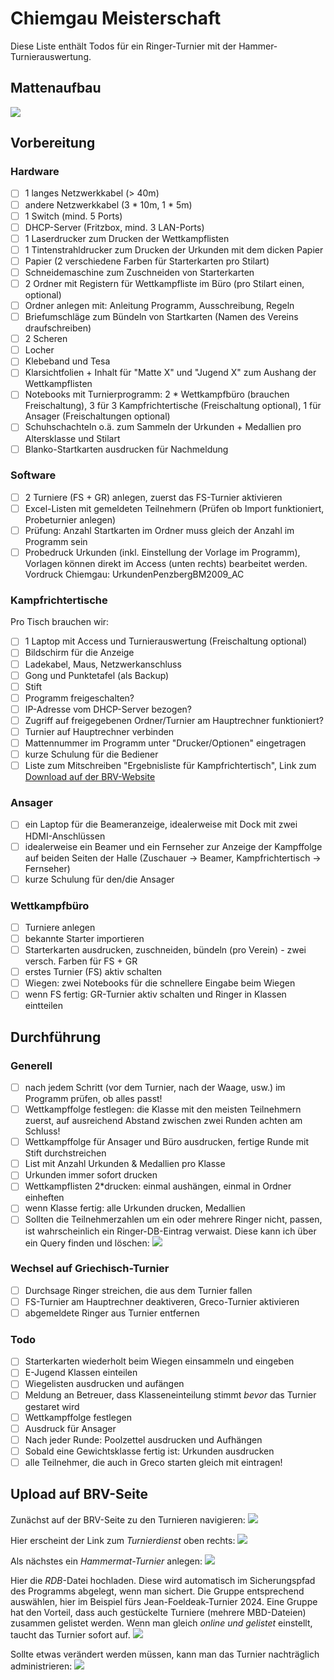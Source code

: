 # Chiemgau Meisterschaft
Diese Liste enthält Todos für ein Ringer-Turnier mit der Hammer-Turnierauswertung.

## Mattenaufbau
![](RingenTurnier.jpg)

## Vorbereitung

### Hardware
- [ ] 1 langes Netzwerkkabel (> 40m)
- [ ] andere Netzwerkkabel (3 * 10m, 1 * 5m)
- [ ] 1 Switch (mind. 5 Ports)
- [ ] DHCP-Server (Fritzbox, mind. 3 LAN-Ports)
- [ ] 1 Laserdrucker zum Drucken der Wettkampflisten
- [ ] 1 Tintenstrahldrucker zum Drucken der Urkunden mit dem dicken Papier
- [ ] Papier (2 verschiedene Farben für Starterkarten pro Stilart)
- [ ] Schneidemaschine zum Zuschneiden von Starterkarten
- [ ] 2 Ordner mit Registern für Wettkampfliste im Büro (pro Stilart einen, optional)
- [ ] Ordner anlegen mit: Anleitung Programm, Ausschreibung, Regeln
- [ ] Briefumschläge zum Bündeln von Startkarten (Namen des Vereins draufschreiben)
- [ ] 2 Scheren
- [ ] Locher
- [ ] Klebeband und Tesa
- [ ] Klarsichtfolien + Inhalt für "Matte X" und "Jugend X" zum Aushang der Wettkampflisten
- [ ] Notebooks mit Turnierprogramm: 2 * Wettkampfbüro (brauchen Freischaltung), 3 für 3 Kampfrichtertische (Freischaltung optional), 1 für Ansager (Freischaltungen optional)
- [ ] Schuhschachteln o.ä. zum Sammeln der Urkunden + Medallien pro Altersklasse und Stilart
- [ ] Blanko-Startkarten ausdrucken für Nachmeldung

### Software
- [ ] 2 Turniere (FS + GR) anlegen, zuerst das FS-Turnier aktivieren
- [ ] Excel-Listen mit gemeldeten Teilnehmern (Prüfen ob Import funktioniert, Probeturnier anlegen)
- [ ] Prüfung: Anzahl Startkarten im Ordner muss gleich der Anzahl im Programm sein
- [ ] Probedruck Urkunden (inkl. Einstellung der Vorlage im Programm), Vorlagen können direkt im Access (unten rechts) bearbeitet werden. Vordruck Chiemgau: UrkundenPenzbergBM2009_AC

### Kampfrichtertische
Pro Tisch brauchen wir:
- [ ] 1 Laptop mit Access und Turnierauswertung (Freischaltung optional)
- [ ] Bildschirm für die Anzeige
- [ ] Ladekabel, Maus, Netzwerkanschluss
- [ ] Gong und Punktetafel (als Backup)
- [ ] Stift
- [ ] Programm freigeschalten?
- [ ] IP-Adresse vom DHCP-Server bezogen?
- [ ] Zugriff auf freigegebenen Ordner/Turnier am Hauptrechner funktioniert?
- [ ] Turnier auf Hauptrechner verbinden
- [ ] Mattennummer im Programm unter "Drucker/Optionen" eingetragen
- [ ] kurze Schulung für die Bediener
- [ ] Liste zum Mitschreiben "Ergebnisliste für Kampfrichtertisch", Link zum [Download auf der BRV-Website](https://www.brv-ringen.de/index.php?option=com_wbw&view=wbw&Itemid=516&tk=dw&dwbid=1&op=lcl&opa=0&ops=counter&dwcid=21#top)

### Ansager
- [ ] ein Laptop für die Beameranzeige, idealerweise mit Dock mit zwei HDMI-Anschlüssen
- [ ] idealerweise ein Beamer und ein Fernseher zur Anzeige der Kampffolge auf beiden Seiten der Halle (Zuschauer -> Beamer, Kampfrichtertisch -> Fernseher)
- [ ] kurze Schulung für den/die Ansager

### Wettkampfbüro
- [ ] Turniere anlegen
- [ ] bekannte Starter importieren
- [ ] Starterkarten ausdrucken, zuschneiden, bündeln (pro Verein) - zwei versch. Farben für FS + GR
- [ ] erstes Turnier (FS) aktiv schalten
- [ ] Wiegen: zwei Notebooks für die schnellere Eingabe beim Wiegen
- [ ] wenn FS fertig: GR-Turnier aktiv schalten und Ringer in Klassen eintteilen

## Durchführung

### Generell
- [ ] nach jedem Schritt (vor dem Turnier, nach der Waage, usw.) im Programm prüfen, ob alles passt!
- [ ] Wettkampffolge festlegen: die Klasse mit den meisten Teilnehmern zuerst, auf ausreichend Abstand zwischen zwei Runden achten am Schluss!
- [ ] Wettkampffolge für Ansager und Büro ausdrucken, fertige Runde mit Stift durchstreichen
- [ ] List mit Anzahl Urkunden & Medallien pro Klasse
- [ ] Urkunden immer sofort drucken
- [ ] Wettkampflisten 2*drucken: einmal aushängen, einmal in Ordner einheften
- [ ] wenn Klasse fertig: alle Urkunden drucken, Medallien
- [ ] Sollten die Teilnehmerzahlen um ein oder mehrere Ringer nicht, passen, ist wahrscheinlich ein Ringer-DB-Eintrag verwaist. Diese kann ich über ein Query finden und löschen: ![](verwaiste_ringer.jpg)

### Wechsel auf Griechisch-Turnier
- [ ] Durchsage Ringer streichen, die aus dem Turnier fallen
- [ ] FS-Turnier am Hauptrechner deaktiveren, Greco-Turnier aktivieren
- [ ] abgemeldete Ringer aus Turnier entfernen

### Todo
- [ ] Starterkarten wiederholt beim Wiegen einsammeln und eingeben
- [ ] E-Jugend Klassen einteilen
- [ ] Wiegelisten ausdrucken und aufängen
- [ ] Meldung an Betreuer, dass Klasseneinteilung stimmt *bevor* das Turnier gestaret wird
- [ ] Wettkampffolge festlegen
- [ ] Ausdruck für Ansager
- [ ] Nach jeder Runde: Poolzettel ausdrucken und Aufhängen
- [ ] Sobald eine Gewichtsklasse fertig ist: Urkunden ausdrucken
- [ ] alle Teilnehmer, die auch in Greco starten gleich mit eintragen!

## Upload auf BRV-Seite

Zunächst auf der BRV-Seite zu den Turnieren navigieren:
![](01_einstieg.png)

Hier erscheint der Link zum *Turnierdienst* oben rechts:
![](02_turnierdienst.png)

Als nächstes ein *Hammermat-Turnier* anlegen:
![](03_hammermat_anlegen.png)

Hier die *RDB*-Datei hochladen. Diese wird automatisch im Sicherungspfad des Programms abgelegt, wenn man sichert.
Die Gruppe entsprechend auswählen, hier im Beispiel fürs Jean-Foeldeak-Turnier 2024.
Eine Gruppe hat den Vorteil, dass auch gestückelte Turniere (mehrere MBD-Dateien) zusammen gelistet werden.
Wenn man gleich *online und gelistet* einstellt, taucht das Turnier sofort auf.
![](04_upload.png)

Sollte etwas verändert werden müssen, kann man das Turnier nachträglich administrieren:
![](05_administrieren.png)






